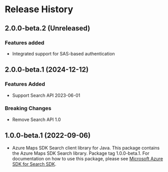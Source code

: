 # Release History

## 2.0.0-beta.2 (Unreleased)

### Features added

- Integrated support for SAS-based authentication

## 2.0.0-beta.1 (2024-12-12)

### Features Added

- Support Search API 2023-06-01

### Breaking Changes

- Remove Search API 1.0

## 1.0.0-beta.1 (2022-09-06)

- Azure Maps SDK Search client library for Java. This package contains the Azure Maps SDK Search library. Package tag 1.0.0-beta.1. For documentation on how to use this package, please see [Microsoft Azure SDK for Search SDK](https://docs.microsoft.com/rest/api/maps/search).

